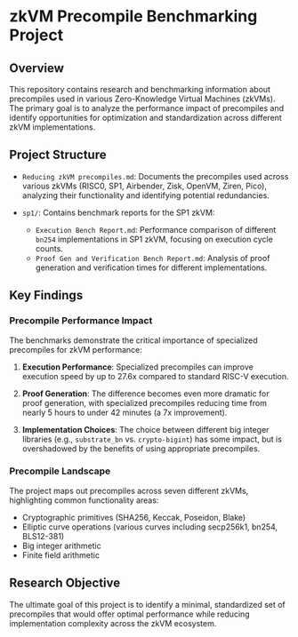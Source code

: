 # zkVM Precompile Benchmarking Project

## Overview

This repository contains research and benchmarking information about precompiles used in various Zero-Knowledge Virtual Machines (zkVMs). The primary goal is to analyze the performance impact of precompiles and identify opportunities for optimization and standardization across different zkVM implementations.

## Project Structure

- `Reducing zkVM precompiles.md`: Documents the precompiles used across various zkVMs (RISC0, SP1, Airbender, Zisk, OpenVM, Ziren, Pico), analyzing their functionality and identifying potential redundancies.

- `sp1/`: Contains benchmark reports for the SP1 zkVM:
  - `Execution Bench Report.md`: Performance comparison of different `bn254` implementations in SP1 zkVM, focusing on execution cycle counts.
  - `Proof Gen and Verification Bench Report.md`: Analysis of proof generation and verification times for different implementations.

## Key Findings

### Precompile Performance Impact

The benchmarks demonstrate the critical importance of specialized precompiles for zkVM performance:

1. **Execution Performance**: Specialized precompiles can improve execution speed by up to 27.6x compared to standard RISC-V execution.

2. **Proof Generation**: The difference becomes even more dramatic for proof generation, with specialized precompiles reducing time from nearly 5 hours to under 42 minutes (a 7x improvement).

3. **Implementation Choices**: The choice between different big integer libraries (e.g., `substrate_bn` vs. `crypto-bigint`) has some impact, but is overshadowed by the benefits of using appropriate precompiles.

### Precompile Landscape

The project maps out precompiles across seven different zkVMs, highlighting common functionality areas:

- Cryptographic primitives (SHA256, Keccak, Poseidon, Blake)
- Elliptic curve operations (various curves including secp256k1, bn254, BLS12-381)
- Big integer arithmetic
- Finite field arithmetic

## Research Objective

The ultimate goal of this project is to identify a minimal, standardized set of precompiles that would offer optimal performance while reducing implementation complexity across the zkVM ecosystem.